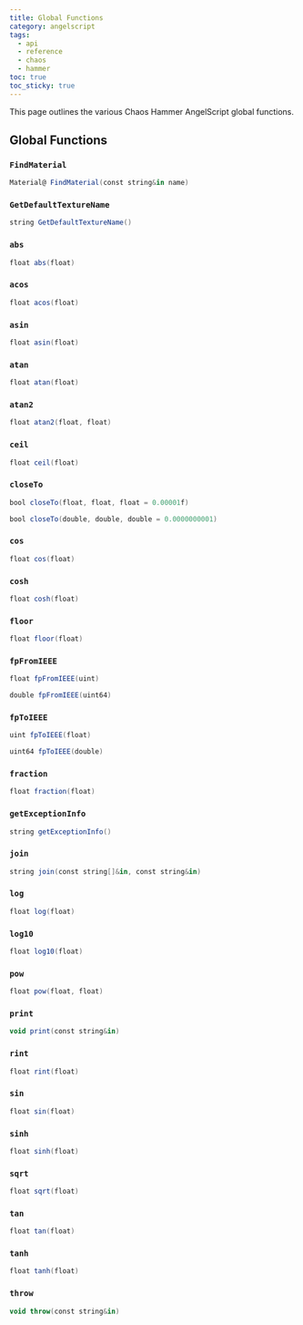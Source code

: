 ```yaml
---
title: Global Functions
category: angelscript
tags:
  - api
  - reference
  - chaos
  - hammer
toc: true
toc_sticky: true
---
```


This page outlines the various Chaos Hammer AngelScript global functions.

## Global Functions

### `FindMaterial`

```as
Material@ FindMaterial(const string&in name)

```

### `GetDefaultTextureName`

```as
string GetDefaultTextureName()
```

### `abs`

```as
float abs(float)
```

### `acos`

```as
float acos(float)
```

### `asin`

```as
float asin(float)
```

### `atan`

```as
float atan(float)
```

### `atan2`

```as
float atan2(float, float)
```

### `ceil`

```as
float ceil(float)
```

### `closeTo`

```as
bool closeTo(float, float, float = 0.00001f)

bool closeTo(double, double, double = 0.0000000001)
```

### `cos`

```as
float cos(float)
```

### `cosh`

```as
float cosh(float)
```

### `floor`

```as
float floor(float)
```


### `fpFromIEEE`

```as
float fpFromIEEE(uint)

double fpFromIEEE(uint64)
```

### `fpToIEEE`

```as
uint fpToIEEE(float)

uint64 fpToIEEE(double)
```

### `fraction`

```as
float fraction(float)
```

### `getExceptionInfo`

```as
string getExceptionInfo()
```

### `join`

```as
string join(const string[]&in, const string&in)
```

### `log`

```as
float log(float)
```

### `log10`

```as
float log10(float)
```

### `pow`

```as
float pow(float, float)
```

### `print`

```as
void print(const string&in)
```

### `rint`

```as
float rint(float)
```

### `sin`

```as
float sin(float)
```

### `sinh`

```as
float sinh(float)
```

### `sqrt`

```as
float sqrt(float)
```

### `tan`

```as
float tan(float)
```

### `tanh`

```as
float tanh(float)
```

### `throw`

```as
void throw(const string&in)
```
